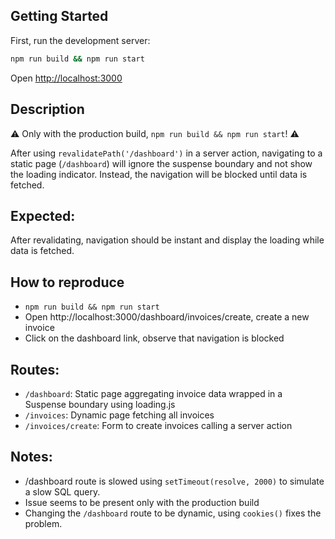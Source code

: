 ## Getting Started

First, run the development server:

```bash
npm run build && npm run start
```

Open [http://localhost:3000](http://localhost:3000)

## Description

⚠️ Only with the production build, `npm run build && npm run start`! ⚠️

After using `revalidatePath('/dashboard')` in a server action, navigating to a static page (`/dashboard`) will ignore the suspense boundary and not show the loading indicator. Instead, the navigation will be blocked until data is fetched.

## Expected:

After revalidating, navigation should be instant and display the loading while data is fetched.

## How to reproduce

- `npm run build && npm run start`
- Open http://localhost:3000/dashboard/invoices/create, create a new invoice
- Click on the dashboard link, observe that navigation is blocked

## Routes:

- `/dashboard`: Static page aggregating invoice data wrapped in a Suspense boundary using loading.js
- `/invoices`: Dynamic page fetching all invoices
- `/invoices/create`: Form to create invoices calling a server action

## Notes:

- /dashboard route is slowed using `setTimeout(resolve, 2000)` to simulate a slow SQL query.
- Issue seems to be present only with the production build
- Changing the `/dashboard` route to be dynamic, using `cookies()` fixes the problem.
